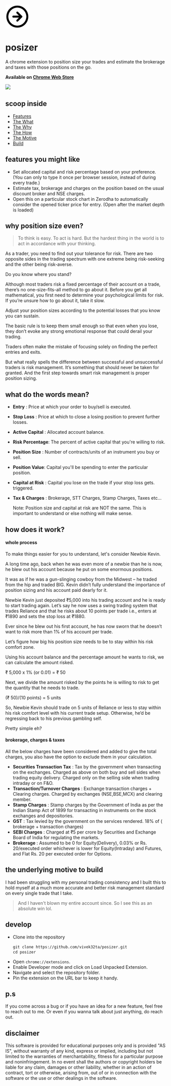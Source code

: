 <img width=75 src="https://github.com/vivek32ta/posizer/blob/master/assets/128.png?raw=true"><h1>posizer</h1>

A chrome extension to position size your trades and estimate the brokerage and taxes with those positions on the go.


**Available on [Chrome Web Store](https://chrome.google.com/webstore/detail/posizer/ifdokboipgdinjaiokegelppjdchgehf)**

[<img width=75 src="https://www.gstatic.com/images/branding/product/2x/chrome_store_64dp.png">](https://chrome.google.com/webstore/detail/posizer/ifdokboipgdinjaiokegelppjdchgehf)


## scoop inside
- [Features](#features-you-might-like)
- [The What](#what-do-the-words-mean)
- [The Why](#why-position-size-even)
- [The How](#how-does-it-work)
- [The Motive](#the-underlying-motive-to-build)
- [Build](#develop)

## features you might like
- Set allocated capital and risk percentage based on your preference. 
	(You can only to type it once per browser session, instead of during every trade.)
- Estimate tax, brokerage and charges on the position based on the usual discount broker and NSE charges.
- Open this on a particular stock chart in Zerodha to automatically consider the opened ticker price for entry. (Open after the market depth is loaded)


## why position size even?

> To think is easy. To act is hard. 
But the hardest thing in the world is to act in accordance with your thinking.

As a trader, you need to find out your tolerance for risk. There are two opposite sides in the trading spectrum with one extreme being risk-seeking and the other being risk-averse.

Do you know where you stand?

Although most traders risk a fixed percentage of their account on a trade, there’s no one-size-fits-all method to go about it. Before you get all mathematical, you first need to determine your psychological limits for risk. If you’re unsure how to go about it, take it slow.

Adjust your position sizes according to the potential losses that you know you can sustain.

The basic rule is to keep them small enough so that even when you lose, they don’t evoke any strong emotional response that could derail your trading.

Traders often make the mistake of focusing solely on finding the perfect entries and exits.

But what really spells the difference between successful and unsuccessful traders is risk management. It’s something that should never be taken for granted. And the first step towards smart risk management is proper position sizing.


## what do the words mean?

- **Entry** : Price at which your order to buy/sell is executed.
- **Stop Loss** : Price at which to close a losing position to prevent further losses.
- **Active Capital** : Allocated account balance.
- **Risk Percentage**: The percent of active capital that you're willing to risk.
- **Position Size** : Number of contracts/units of an instrument you buy or sell.
- **Position Value**: Capital you'll be spending to enter the particular position.
- **Capital at Risk** : Capital you lose on the trade if your stop loss gets. triggered.
- **Tax & Charges** : Brokerage, STT Charges, Stamp Charges, Taxes etc...

	Note: Position size and capital at risk are NOT the same. This is important to understand or else nothing will make sense.

## how does it work?
#### whole process

To make things easier for you to understand, let's consider Newbie Kevin.

A long time ago, back when he was even more of a newbie than he is now, he blew out his account because he put on some enormous positions.

It was as if he was a gun-slinging cowboy from the Midwest – he traded from the hip and traded BIG. Kevin didn’t fully understand the importance of position sizing and his account paid dearly for it.

Newbie Kevin just deposited ₹5,000 into his trading account and he is ready to start trading again. Let’s say he now uses a swing trading system that trades Reliance and that he risks about 10 points per trade i.e., enters at ₹1890 and sets the stop loss at ₹1880.

Ever since he blew out his first account, he has now sworn that he doesn’t want to risk more than 1% of his account per trade.

Let’s figure how big his position size needs to be to stay within his risk comfort zone.

Using his account balance and the percentage amount he wants to risk, we can calculate the amount risked.

₹ 5,000 x 1% (or 0.01) = ₹ 50

Next, we divide the amount risked by the points he is willing to risk to get the quantity that he needs to trade.

(₹ 50)/(10 points) = 5 units

So, Newbie Kevin should trade on 5 units of Reliance or less to stay within his risk comfort level with his current trade setup. Otherwise, he’d be regressing back to his previous gambling self.

Pretty simple eh?

#### brokerage, charges & taxes 
All the below charges have been considered and added to give the total charges, you also have the option to exclude them in your calculation.

- **Securities Transaction Tax** : Tax by the government when transacting on the exchanges. Charged as above on both buy and sell sides when trading equity delivery. Charged only on the selling side when trading intraday or on F&O.
- **Transaction/Turnover Charges** : Exchange transaction charges + Clearing charges. Charged by exchanges (NSE,BSE,MCX) and clearing member.
- **Stamp Charges** : Stamp charges by the Government of India as per the Indian Stamp Act of 1899 for transacting in instruments on the stock exchanges and depositories.
- **GST** : Tax levied by the government on the services rendered. 18% of ( brokerage + transaction charges)
- **SEBI Charges** : Charged at ₹5 per crore by Securities and Exchange Board of India for regulating the markets.
- **Brokerage** : Assumed to be 0 for Equity(Delivery), 0.03% or Rs. 20/executed order whichever is lower for Equity(Intraday) and Futures, and Flat Rs. 20 per executed order for Options.

## the underlying motive to build
I had been struggling with my personal trading consistency and I built this to hold myself at a much more accurate and better risk management standard on every single trade that I take.
> And I haven't blown my entire account since. So I see this as an absolute win lol.

## develop
- Clone into the repository
	```
	git clone https://github.com/vivek32ta/posizer.git
	cd posizer
	```
- Open `chrome://extensions`.
- Enable Developer mode and click on Load Unpacked Extension.
- Navigate and select the repository folder.
- Pin the extension on the URL bar to keep it handy.

## p.s
If you come across a bug or if you have an idea for a new feature, feel free to reach out to me. Or even if you wanna talk about just anything, do reach out.



## disclaimer
This software is provided for educational purposes only and is provided "AS IS", without warranty of any kind, express or implied, including but not limited to the warranties of merchantability, fitness for a particular purpose and noninfringement. In no event shall the authors or copyright holders be liable for any claim, damages or other liability, whether in an action of contract, tort or otherwise, arising from, out of or in connection with the software or the use or other dealings in the software.
